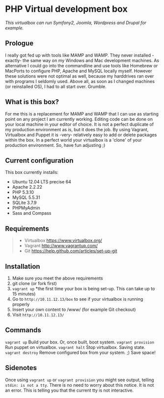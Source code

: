 PHP Virtual development box
===========================
*This virtualbox can run Symfony2, Joomla, Wordpress and Drupal for example.*

Prologue
--------
I really got fed up with tools like MAMP and WAMP. They never installed -exactly- the same way on my Windows and Mac development machines. As alternative I could go into the commandline and use tools like Homebrew or MacPorts to configure PHP, Apache and MySQL locally myself. However these solutions were not optimal as well, because my harddrives ran over with programs I seldomly used. Above all, as soon as I changed machines (or reinstalled OS), I had to all start over. Grumble.

What is this box?
-----------------
For me this is a replacement for MAMP and WAMP that I can use as starting point on any project I am currently working. Editing code can be done on your local machine in your editor of choice. It is not a perfect duplicate of my production environment as is, but it does the job. By using Vagrant, Virtualbox and Puppet it is -very- relatively easy to add or delete packages within the box. In a perfect world your virtualbox is a 'clone' of your production environment. So, have fun adjusting ;)

Current configuration
---------------------
This box currently installs:
- Ubuntu 12.04 LTS precise 64
- Apache 2.2.22
- PHP 5.3.10
- MySQL 5.5.31
- SQLite 3.7.9
- PHPMyAdmin 
- Sass and Compass

Requirements
------------
>- Virtualbox https://www.virtualbox.org/
>- Vagrant http://www.vagrantup.com/
>- Git https://help.github.com/articles/set-up-git

Installation
------------
1. Make sure you meet the above requirements
2. git clone (or fork first)
3. ```vagrant up``` *the first time your box is being set-up. This can take up to 15 minutes)
4. Go to ```http://10.11.12.13/box``` to see if your virtualbox is running properly
5. Insert your own content to /www/ (for example Git checkout)
6. Visit ```http://10.11.12.13/```

Commands
--------
```vagrant up``` Build your box. Or, once built, boot system.
```vagrant provision``` Run puppet on virtualbox.
```vagrant halt``` Stop virtualbox. Saving state.
```vagrant destroy``` Remove configured box from your system. ;) Save space!

Sidenotes
---------
Once using ```vagrant up``` or ```vagrant provision``` you might see output, telling ```stdin: is not a tty```. 
There is no need to worry about this notice. It is not an error. This is telling you that the current tty is not interactive.

